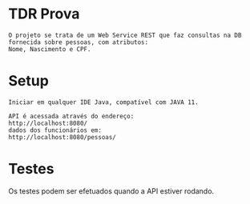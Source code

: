  # TDR Prova
 
	O projeto se trata de um Web Service REST que faz consultas na DB fornecida sobre pessoas, com atributos: 
	Nome, Nascimento e CPF.
 
# Setup
	Iniciar em qualquer IDE Java, compatível com JAVA 11.
 
 	API é acessada através do endereço: 
	http://localhost:8080/
	dados dos funcionários em: 
	http://localhost:8080/pessoas/
	
# Testes
 Os testes podem ser efetuados quando a API estiver rodando.
